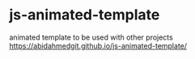 # js-animated-template
animated template to be used with other projects
https://abidahmedgit.github.io/js-animated-template/
